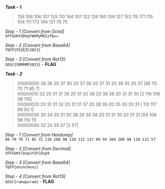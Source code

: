 ***Task - 1*** 

>126 106 106 107 125 110 164 107 122 126 160 106 
>127 153 115 171 115 104 111 172 146 121 75 75

*Step - 1* _[Convert from Octal]_   
``VFFGUHtGRVpFWkMyMDIzfQ==``   

*Step - 2* _[Convert from Base64]_      
``TQFP{FEZEZC2023}``

*Step - 3* _[Convert from Rot13]_    
``GDSC{SRMRMP2023}``  - **FLAG**


***Task - 2***

>00000000  38 36 20 37 30 20 37 30 20 37 31 20 38 35 20 37    |86 70 70 71 85 7|  
>00000010  32 20 31 31 36 20 31 30 38 20 39 38 20 31 31 30    |2 116 108 98 110|  
>00000020  20 31 31 32 20 31 31 37 20 38 39 20 35 30 20 31    | 112 117 89 50 1|  
>00000030  30 34 20 31 30 38 20 39 38 20 31 31 30 20 31 31    |04 108 98 110 11|  
>00000040  32 20 35 37                                        |2 57|  

*Step - 1* _[Convert from Hexdump]_    
``86 70 70 71 85 72 116 108 98 110 112 117 89 50 104 108 98 110 112 57``

*Step - 2* _[Convert from Decimal]_    
``VFFGUHtlbnpuY2hlbnp9``

*Step - 3* _[Convert from Base64]_    
``TQFP{enznchenz}``

*Step - 4* _[Convert from Rot13]_    
``GDSC{ramapuram}``    - **FLAG**

